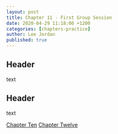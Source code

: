 ```yaml
---
layout: post
title: Chapter 11 - First Group Session
date: 2020-04-29 11:18:00 +1200
categories: [chapters-practice]
author: Lee Jordan
published: true
---
```


<h2>Header</h2>

text

<h2>Header</h2>

text

<div class="pagination">
    <a class="pagination-item older" href="https://therapy.geraldleejordan.com/chapter-10/">Chapter Ten</a>
      <a class="pagination-item newer" href="https://therapy.geraldleejordan.com/chapter-12/">Chapter Twelve</a>
</div>
